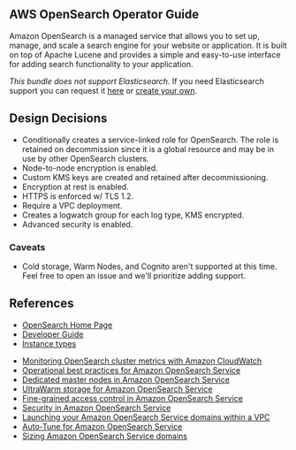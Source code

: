 ## AWS OpenSearch Operator Guide

Amazon OpenSearch is a managed service that allows you to set up, manage, and scale a search engine for your website or application. It is built on top of Apache Lucene and provides a simple and easy-to-use interface for adding search functionality to your application.

_This bundle does not support Elasticsearch._ If you need Elasticsearch support you can request it [here](https://roadmap.massdriver.cloud/) or [create your own](https://docs.massdriver.cloud/bundles).

## Design Decisions

* Conditionally creates a service-linked role for OpenSearch. The role is retained on decommission since it is a global resource and may be in use by other OpenSearch clusters.
* Node-to-node encryption is enabled.
* Custom KMS keys are created and retained after decommissioning.
* Encryption at rest is enabled.
* HTTPS is enforced w/ TLS 1.2.
* Require a VPC deployment.
* Creates a logwatch group for each log type, KMS encrypted.
* Advanced security is enabled.

### Caveats

* Cold storage, Warm Nodes, and Cognito aren't supported at this time. Feel free to open an issue and we'll prioritize adding support.

## References

* [OpenSearch Home Page](https://opensearch.org/)
* [Developer Guide](https://docs.aws.amazon.com/opensearch-service/latest/developerguide/what-is.html)
* [Instance types](https://instances.vantage.sh/opensearch/)

<!-- do we need these add'l links? -->

* [Monitoring OpenSearch cluster metrics with Amazon CloudWatch](https://docs.aws.amazon.com/opensearch-service/latest/developerguide/managedomains-cloudwatchmetrics.html)
* [Operational best practices for Amazon OpenSearch Service](https://docs.aws.amazon.com/opensearch-service/latest/developerguide/bp.html)
* [Dedicated master nodes in Amazon OpenSearch Service](https://docs.aws.amazon.com/opensearch-service/latest/developerguide/managedomains-dedicatedmasternodes.html)
* [UltraWarm storage for Amazon OpenSearch Service](https://docs.aws.amazon.com/opensearch-service/latest/developerguide/ultrawarm.html)
* [Fine-grained access control in Amazon OpenSearch Service](https://docs.aws.amazon.com/opensearch-service/latest/developerguide/fgac.html)
* [Security in Amazon OpenSearch Service](https://docs.aws.amazon.com/opensearch-service/latest/developerguide/security.html)
* [Launching your Amazon OpenSearch Service domains within a VPC](https://docs.aws.amazon.com/opensearch-service/latest/developerguide/vpc.html)
* [Auto-Tune for Amazon OpenSearch Service](https://docs.aws.amazon.com/opensearch-service/latest/developerguide/auto-tune.html)
* [Sizing Amazon OpenSearch Service domains](https://docs.aws.amazon.com/opensearch-service/latest/developerguide/sizing-domains.html)
